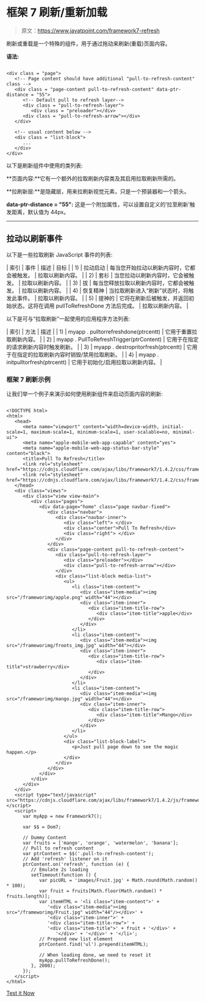 # 框架 7 刷新/重新加载

> 原文：<https://www.javatpoint.com/framework7-refresh>

刷新或重载是一个特殊的组件，用于通过拖动来刷新(重载)页面内容。

**语法:**

```

<div class = "page">
   <!-- Page content should have additional "pull-to-refresh-content" class -->
   <div class = "page-content pull-to-refresh-content" data-ptr-distance = "55">
      <!-- Default pull to refresh layer-->
      <div class = "pull-to-refresh-layer">
         <div class = "preloader"></div>
      <div class = "pull-to-refresh-arrow"></div>
   </div>

   <!-- usual content below -->
   <div class = "list-block">
      ...
   </div>
</div>

```

以下是刷新组件中使用的类列表:

**页面内容:**它有一个额外的拉取刷新内容类及其启用拉取刷新所需的。

**拉刷新层:**是隐藏层，用来拉刷新视觉元素，只是一个预装器和一个箭头。

**data-ptr-distance = "55":** 这是一个附加属性，可以设置自定义的‘拉至刷新’触发距离，默认值为 44px。

* * *

## 拉动以刷新事件

以下是一些拉取刷新 JavaScript 事件的列表:

| 索引 | 事件 | 描述 | 目标 |
| 1) | 拉动启动 | 每当您开始拉动以刷新内容时，它都会被触发。 | 拉取以刷新内容。 |
| 2) | 套衫 | 当您拉动以刷新内容时，它会被触发。 | 拉取以刷新内容。 |
| 3) | 拔 | 每当您释放拉取以刷新内容时，它都会被触发。 | 拉取以刷新内容。 |
| 4) | 恢复精神 | 当拉取刷新进入“刷新”状态时，将触发此事件。 | 拉取以刷新内容。 |
| 5) | 提神的 | 它将在刷新后被触发，并返回初始状态。这将在调用 pullToRefreshDone 方法后完成。 | 拉取以刷新内容。 |

以下是可与“拉取刷新”一起使用的应用程序方法列表:

| 索引 | 方法 | 描述 |
| 1) | myapp . pulltorrefreshdone(ptrcentt) | 它用于重置拉取刷新内容。 |
| 2) | myapp . PullToRefreshTrigger(ptrContent) | 它用于在指定的请求刷新内容时触发刷新。 |
| 3) | myapp . destropritorfresh(ptrcentt) | 它用于在指定的拉取刷新内容时销毁/禁用拉取刷新。 |
| 4) | myapp . initpulltorfresh(ptrcentt) | 它用于初始化/启用拉取以刷新内容。 |

### 框架 7 刷新示例

让我们举一个例子来演示如何使用刷新组件来启动页面内容的刷新:

```

<!DOCTYPE html>
<html>
   <head>
      <meta name="viewport" content="width=device-width, initial-scale=1, maximum-scale=1, minimum-scale=1, user-scalable=no, minimal-ui">
      <meta name="apple-mobile-web-app-capable" content="yes">
      <meta name="apple-mobile-web-app-status-bar-style" content="black">
      <title>Pull To Refresh</title>
      <link rel="stylesheet" href="https://cdnjs.cloudflare.com/ajax/libs/framework7/1.4.2/css/framework7.ios.min.css">
      <link rel="stylesheet" href="https://cdnjs.cloudflare.com/ajax/libs/framework7/1.4.2/css/framework7.ios.colors.min.css">
   </head>
   <div class="views">
      <div class="view view-main">
         <div class="pages">
            <div data-page="home" class="page navbar-fixed">
               <div class="navbar">
                  <div class="navbar-inner">
                     <div class="left"> </div>
                     <div class="center">Pull To Refresh</div>
                     <div class="right"> </div>
                  </div>
               </div>
               <div class="page-content pull-to-refresh-content">
                  <div class="pull-to-refresh-layer">
                     <div class="preloader"></div>
                     <div class="pull-to-refresh-arrow"></div>
                  </div>
                  <div class="list-block media-list">
                     <ul>
                        <li class="item-content">
                           <div class="item-media"><img src="/frameworimg/apple.png" width="44"></div>
                           <div class="item-inner">
                              <div class="item-title-row">
                                 <div class="item-title">apple</div>
                              </div>
                           </div>
                        </li>
                        <li class="item-content">
                           <div class="item-media"><img src="/frameworimg/froots_img.jpg" width="44"></div>
                           <div class="item-inner">
                              <div class="item-title-row">
                                 <div class="item-title">strawberry</div>
                              </div>
                           </div>
                        </li>
                        <li class="item-content">
                           <div class="item-media"><img src="/frameworimg/mango.jpg" width="44"></div>
                           <div class="item-inner">
                              <div class="item-title-row">
                                 <div class="item-title">Mango</div>
                              </div>
                           </div>
                        </li>
                     </ul>
                     <div class="list-block-label">
                        <p>Just pull page down to see the magic happen.</p>
                     </div>
                  </div>
               </div>
            </div>
         </div>
      </div>
   </div>
   <script type="text/javascript" src="https://cdnjs.cloudflare.com/ajax/libs/framework7/1.4.2/js/framework7.min.js"></script>
   <script>
      var myApp = new Framework7();

      var $$ = Dom7;

      // Dummy Content
      var fruits = ['mango', 'orange', 'watermelon', 'banana'];
      // Pull to refresh content
      var ptrContent = $$('.pull-to-refresh-content');
      // Add 'refresh' listener on it
      ptrContent.on('refresh', function (e) {
         // Emulate 2s loading
         setTimeout(function () {
            var picURL = 'images/Fruit.jpg' + Math.round(Math.random() * 100);
            var fruit = fruits[Math.floor(Math.random() * fruits.length)];
            var itemHTML = '<li class="item-content">' +
               '<div class="item-media"><img src="/frameworimg/Fruit.jpg" width="44"/></div>' +
               '<div class="item-inner">' +
               '<div class="item-title-row">' +
               '<div class="item-title">' + fruit + '</div>' +
                  '</div>' + '</div>' + '</li>';
            // Prepend new list element
            ptrContent.find('ul').prepend(itemHTML);

            // When loading done, we need to reset it
            myApp.pullToRefreshDone();
         }, 2000);
      });
   </script>
</html>

```

[Test it Now](https://www.javatpoint.com/oprweb/test.jsp?filename=framework7refresh)